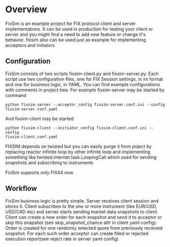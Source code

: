 Overview
========

FixSim is an example project for FIX protocol client and server implementations.
It can be used in production for testing your client or server and you might
find a need to add new feature or change it's behavior. fixsim also can be used
just as example for implementing acceptors and initiators

Configuration
-------------

FixSim consists of two scripts fixsim-client.py and fixsim-server.py. Each
script use two configuration files, one for FIX Session settings, in ini format
and one for business logic, in YAML. You can find example configurations with
comments in project tree. For example fixsim-server may be started by command

```
python fixsim-server --acceptor_config fixsim-server.conf.ini --config
fixsim-server.conf.yaml
```

And fixsim-client may be started 

```
python fixsim-client --initiator_config fixsim-client.conf.ini --config
fixsim-client.conf.yaml
```
FIXSIM depends on twisted but you can easily purge it from poject by replacing reactor infinite loop by other infinite loop and implementing something like twisted.internet.task.LoopingCall which used for sending snapshots and subscribing to instruments

FixSim supports only FIX44 now  

Workflow
--------

FixSim business logic is pretty simple. Server receives client session and stores it. Client subscribes to the one or more instrument (like EUR/USD, USD/CAD etc) and server starts sending market data snapshots to client. Client can create a new order  for each snapshot and send it to acceptor or skip this snapshot (see skip_snapshot_chance attr in client yaml config). Order is created for one randomly selected quote from previously received snapshot. For each such order acceptor can create filled or rejected execution report(see reject rate in server yaml config) 


